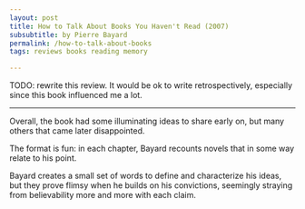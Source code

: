 ```yaml
---
layout: post
title: How to Talk About Books You Haven't Read (2007)
subsubtitle: by Pierre Bayard
permalink: /how-to-talk-about-books
tags: reviews books reading memory

---
```


<!--more-->

TODO: rewrite this review. It would be ok to write retrospectively, especially since this book influenced me a lot.

---

Overall, the book had some illuminating ideas to share early on, but many others that came later disappointed.

The format is fun: in each chapter, Bayard recounts novels that in some way relate to his point.

Bayard creates a small set of words to define and characterize his ideas, but they prove flimsy when he builds on his convictions, seemingly straying from believability more and more with each claim.
